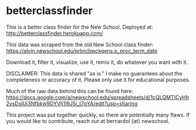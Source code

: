 # betterclassfinder

This is a better class finder for the New School.
Deployed at: http://betterclassfinder.herokuapp.com/

This data was scraped from the old New School class finder: https://alvin.newschool.edu/prbn/bwckgens.p_proc_term_date

Download it, filter it, visualize, use it, remix it, do whatever you want with it.

DISCLAIMER: This data is shared "as is." I make no guarantees about the completeness or accuracy of it. Please only use it for educational purposes.

Much of the raw data behind this can be found here: https://docs.google.com/a/newschool.edu/spreadsheets/d/1cQLQMTICyHh2vsDslUi3Nfbkw9DYVIj1I9J5i_t7gYA/edit?usp=sharing

This project was put together quickly, so there are potentially many flaws. If you would like to contribute, reach out at bernardol {at} newschool.
